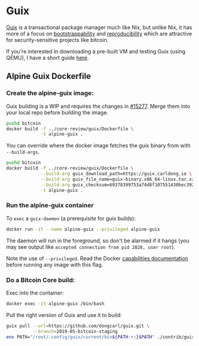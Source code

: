 # Guix

[Guix](https://www.gnu.org/software/guix/) is a transactional package manager much like Nix, but unlike Nix, it has more of a focus on [bootstrappability](https://www.gnu.org/software/guix/manual/en/html_node/Bootstrapping.html) and [reproducibility](https://www.gnu.org/software/guix/blog/tags/reproducible-builds/) which are attractive for security-sensitive projects like bitcoin.

If you're interested in downloading a pre-built VM and testing Guix (using QEMU), I have a short guide [here](vm-intro.md).

## Alpine Guix Dockerfile

### Create the alpine-guix image:

Guix building is a WIP and requires the changes in [#15277](https://github.com/bitcoin/bitcoin/pull/15277). Merge them into your local repo before building the image.

```bash
pushd bitcoin
docker build -f ../core-review/guix/Dockerfile \
             -t alpine-guix .
```

You can override where the docker image fetches the guix binary from with `--build-args`.

```bash
pushd bitcoin
docker build -f ../core-review/guix/Dockerfile \
             --build-arg guix_download_path=https://guix.carldong.io \
             --build-arg guix_file_name=guix-binary.x86_64-linux.tar.xz \
             --build-arg guix_checksum=69378399753a74d8f107551430bec3923958f6cdd1cf956851dd6e186adc9605 \
             -t alpine-guix .
```

### Run the alpine-guix container

To `exec` a `guix-daemon` (a prerequisite for guix builds):

```bash
docker run -it --name alpine-guix --privileged alpine-guix
```

The daemon will run in the foreground, so don't be alarmed if it hangs (you may see output like `accepted connection from pid 2828, user root`).

Note the use of `--privileged`. Read the Docker [capabilities documentation](https://docs.docker.com/engine/reference/run/#runtime-privilege-and-linux-capabilities) before running any image with this flag.

### Do a Bitcoin Core build:

Exec into the container:

```bash
docker exec -it alpine-guix /bin/bash
```

Pull the right version of Guix and use it to build:

```bash
guix pull --url=https://github.com/dongcarl/guix.git \
          --branch=2019-05-bitcoin-staging
env PATH="/root/.config/guix/current/bin${PATH:+:}$PATH" ./contrib/guix/guix-build.sh
```
